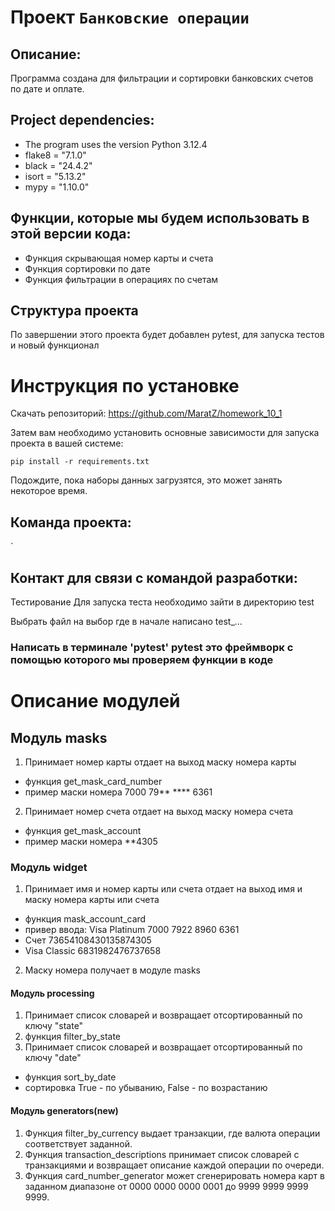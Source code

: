 # Проект `Банковские операции `

## Описание: 
Программа создана для фильтрации и сортировки банковских счетов по дате и оплате.

## Project dependencies:
- The program uses the version Python 3.12.4
- flake8 = "7.1.0"
- black = "24.4.2"
- isort = "5.13.2"
- mypy = "1.10.0"

## Функции, которые мы будем использовать в этой версии кода:

- Функция скрывающая номер карты и счета
- Функция сортировки по дате
- Функция фильтрации в операциях по счетам

## Структура проекта
По завершении этого проекта будет добавлен pytest, для запуска тестов и новый функционал

# Инструкция по установке
Скачать репозиторий:
https://github.com/MaratZ/homework_10_1 

Затем вам необходимо установить основные зависимости для запуска проекта в вашей системе:

```pip install -r requirements.txt```

Подождите, пока наборы данных загрузятся, это может занять некоторое время. 

## Команда проекта:

`

## Контакт для связи с командой разработки:


Тестирование
Для запуска теста необходимо зайти в директорию test

Выбрать файл на выбор где в начале написано test_...

### Написать в терминале 'pytest' pytest это фреймворк с помощью которого мы проверяем функции в коде

# Описание модулей
## Модуль masks
1. Принимает номер карты отдает на выход маску номера карты
  - функция get_mask_card_number
  - пример маски номера 7000 79** **** 6361
2. Принимает номер счета отдает на выход маску номера счета
- функция get_mask_account
- пример маски номера **4305

### Модуль widget 
1. Принимает имя и номер карты или счета отдает на выход имя и маску номера карты или счета
- функция mask_account_card
- привер ввода: Visa Platinum 7000 7922 8960 6361
- Счет 73654108430135874305
- Visa Classic 6831982476737658
2. Маску номера получает в модуле masks

#### Модуль processing
1. Принимает список словарей и возвращает отсортированный по ключу "state"
2. функция filter_by_state
3. Принимает список словарей и возвращает отсортированный по ключу "date"
- функция sort_by_date
- сортировка True - по убыванию, False - по возрастанию

#### Модуль generators(new)
1. Функция filter_by_currency выдает транзакции, где валюта операции соответствует заданной.
2. Функция transaction_descriptions принимает список словарей с транзакциями и возвращает описание 
   каждой операции по очереди.
3. Функция card_number_generator может сгенерировать номера карт в заданном диапазоне
    от 0000 0000 0000 0001 до 9999 9999 9999 9999.
